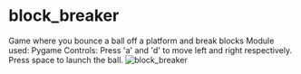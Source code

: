 # block_breaker
Game where you bounce a ball off a platform and break blocks
Module used: Pygame
Controls: Press 'a' and 'd' to move left and right respectively. Press space to launch the ball.
![block_breaker](https://user-images.githubusercontent.com/63073981/210181295-122f86ae-7852-4efb-971d-a868eee2370c.gif)

